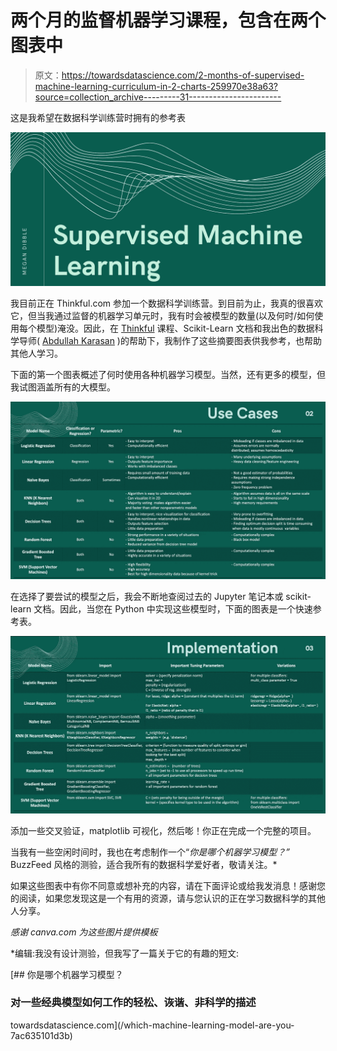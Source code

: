 # 两个月的监督机器学习课程，包含在两个图表中

> 原文：<https://towardsdatascience.com/2-months-of-supervised-machine-learning-curriculum-in-2-charts-259970e38a63?source=collection_archive---------31----------------------->

这是我希望在数据科学训练营时拥有的参考表

![](img/ac69b1e1e1099ec7361c4a2a9e259a80.png)

我目前正在 Thinkful.com 参加一个数据科学训练营。到目前为止，我真的很喜欢它，但当我通过监督的机器学习单元时，我有时会被模型的数量(以及何时/如何使用每个模型)淹没。因此，在 [Thinkful](https://medium.com/u/7cc43c51dd38?source=post_page-----259970e38a63--------------------------------) 课程、Scikit-Learn 文档和我出色的数据科学导师( [Abdullah Karasan](https://medium.com/u/ce43a6fa0142?source=post_page-----259970e38a63--------------------------------) )的帮助下，我制作了这些摘要图表供我参考，也帮助其他人学习。

下面的第一个图表概述了何时使用各种机器学习模型。当然，还有更多的模型，但我试图涵盖所有的大模型。

![](img/dd523d8e34bcd5923616bb9a111bd63b.png)

在选择了要尝试的模型之后，我会不断地查阅过去的 Jupyter 笔记本或 scikit-learn 文档。因此，当您在 Python 中实现这些模型时，下面的图表是一个快速参考表。

![](img/27fd2015f92a56fad531b4df57d1d65a.png)

添加一些交叉验证，matplotlib 可视化，然后嘭！你正在完成一个完整的项目。

当我有一些空闲时间时，我也在考虑制作一个“*你是哪个机器学习模型？”* BuzzFeed 风格的测验，适合我所有的数据科学爱好者，敬请关注。*

如果这些图表中有你不同意或想补充的内容，请在下面评论或给我发消息！感谢您的阅读，如果您发现这是一个有用的资源，请与您认识的正在学习数据科学的其他人分享。

*感谢 canva.com 为这些图片提供模板*

*编辑:我没有设计测验，但我写了一篇关于它的有趣的短文:

[](/which-machine-learning-model-are-you-7ac635101d3b) [## 你是哪个机器学习模型？

### 对一些经典模型如何工作的轻松、诙谐、非科学的描述

towardsdatascience.com](/which-machine-learning-model-are-you-7ac635101d3b)